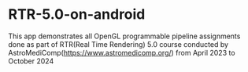 # RTR-5.0-on-android
This app demonstrates all OpenGL programmable pipeline assignments
done as part of RTR(Real Time Rendering) 5.0 course conducted by
AstroMediComp(https://www.astromedicomp.org/) from April 2023 to
October 2024
